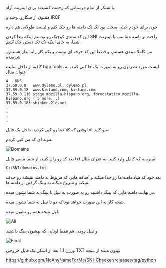 با تشکر از تمام دوستانی که زحمت کشیدند برای اینترنت آزاد.

ممنون از سگارو، وحید و IRCF

چون برای خودم خیلی سخت بود تک تک دامنه ها رو چک کنم و لیست طولانی هم داره

این کد مبتدی کوچیک رو نوشتم اینکه پیدا کردن SNI راحت تر باشه متناسب با اینترنت شما، به جای اینکه تک تک دستی چک کنیم.

من کاملا مبتدی هستنم، و قطعا این کد حرفه ای نیست و یکم کار راه انداز هستش. شرمنده

کافیه از داخل سایت bgp.tools، لیست مورد نظرتون رو به صورت یک جا کپی کنید، به عنوان مثال

	A	DNS
	37.59.0.8	www.dylemo.pl, dylemo.pl
	37.59.0.18	www.kisland.com, kisland.com
	37.59.0.116	stage.mozilla-hispano.org, foroestatico.mozilla-hispano.org ( 5 more...)
	37.59.0.183	shinken.2le.net
 	.
	.
 	.
  	.


وقتی که کلا دیتا رو کپی کردید، داخل یک فایل txt سیو کنید.

نمونه ای که من کپی کردم

![Domains](https://github.com/NoAnyNameForMe/SNI-Checker/assets/137012307/65fd6fcf-5ad2-4968-be78-26a7e277a8d2)


بعد کد رو ران کنید، از شما مسیر فایل txt میپرسه که کامل وارد کنید. به عنوان مثال

	C:/SNI/domains.txt

بعد خود کد میاد دامنه ها رو جدا میکنه و اضافه هایی که مربوط به دامنه نمیشه رو حذف میکنه و شروع میکنه به پینگ گرفتن از دامنه ها.

در نهایت دامنه هایی که پینگ داشتید رو به صورت یه تیبل با پینگ به شما نشون میده.

نتیجه کار به این صورت خواهد بود که دو تا تیبل به شما نشون میده.

اول نتیجه همه رو نشون میده.

![All](https://github.com/NoAnyNameForMe/SNI-Checker/assets/137012307/38273896-1187-422b-8f58-6d1a41472a47)

و تیبل دومی هم فقط اونایی که بهشون پینگ داشتید.

![Final](https://github.com/NoAnyNameForMe/SNI-Checker/assets/137012307/8ebe2aaf-a16f-41fc-bbab-d619e05e5996)

ورژن 1.1
بعد از اسکن یک فایل خروجی TXT بهتون میده از نتیچه

https://github.com/NoAnyNameForMe/SNI-Checker/releases/tag/python
